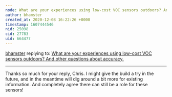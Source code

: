 ```yaml
---
node: What are your experiences using low-cost VOC sensors outdoors? And other questions about accuracy.
author: bhamster
created_at: 2020-12-08 16:22:26 +0000
timestamp: 1607444546
nid: 25098
cid: 27783
uid: 664477
---
```




[bhamster](../profile/bhamster) replying to: [What are your experiences using low-cost VOC sensors outdoors? And other questions about accuracy.](../notes/bhamster/11-23-2020/what-are-your-experiences-using-low-cost-voc-sensors-outdoors-and-other-questions-about-accuracy)

----
Thanks so much for your reply, Chris. I might give the build a try in the future, and in the meantime will dig around a bit more for existing information. And completely agree there can still be a role for these sensors!